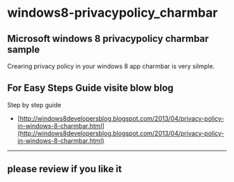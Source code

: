 windows8-privacypolicy_charmbar
===============================

Microsoft windows 8 privacypolicy charmbar sample
-------------------------------------------------
Crearing privacy policy in your windows 8 app charmbar is very silmple.

For Easy Steps Guide visite blow blog 
-------

Step by step guide

* [http://windows8developersblog.blogspot.com/2013/04/privacy-policy-in-windows-8-charmbar.html](http://windows8developersblog.blogspot.com/2013/04/privacy-policy-in-windows-8-charmbar.html)
-------

please review if you like it
-------
